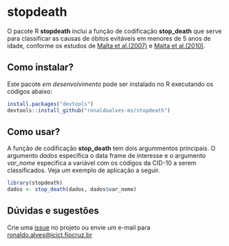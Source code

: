 
<!-- README.md is generated from README.Rmd. Please edit that file -->

# stopdeath

<!-- badges: start -->
<!-- badges: end -->

O pacote R **stopdeath** inclui a função de codificação **stop\_death**
que serve para classificar as causas de óbitos evitáveis em menores de 5
anos de idade, conforme os estudos de [Malta et
al.(2007)](http://scielo.iec.gov.br/pdf/ess/v16n4/v16n4a02.pdf) e [Malta
et al.(2010)](http://scielo.iec.gov.br/pdf/ess/v19n2/v19n2a10.pdf).

## Como instalar?

Este pacote *em desenvolvimento* pode ser instalado no R executando os
códigos abaixo:

``` r
install.packages("devtools")
devtools::install_github("ronaldoalves-ms/stopdeath")
```

## Como usar?

A função de codificação **stop\_death** tem dois argummentos principais.
O argumento *dados* especifica o data frame de interesse e o argumento
*var\_nome* especifica a variável com os códigos da CID-10 a serem
classificados. Veja um exemplo de aplicação a seguir.

``` r
library(stopdeath)
dados <- stop_death(dados, dados$var_nome)
```

## Dúvidas e sugestões

Crie uma [issue](https://github.com/ronaldoalves-ms/stopdeath/issues) no
projeto ou envie um e-mail para <ronaldo.alves@icict.fiocruz.br>
